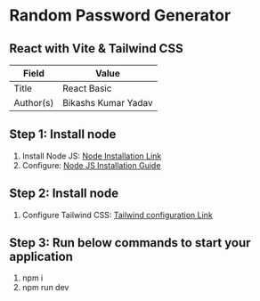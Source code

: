 # Random Password Generator

## React with Vite & Tailwind CSS
|Field|    Value   |
|-----|------------|
|Title|React Basic |
|Author(s)|Bikashs Kumar Yadav|

## Step 1: Install node

1. Install Node JS: [Node Installation Link](https://nodejs.org/en/download/package-manager)
2. Configure: [Node JS Installation Guide](https://nodejs.org/en/learn/getting-started/how-to-install-nodejs)

## Step 2: Install node

1. Configure Tailwind CSS: [Tailwind configuration Link](https://tailwindcss.com/docs/guides/vite)

## Step 3: Run below commands to start your application

1. npm i
2. npm run dev
